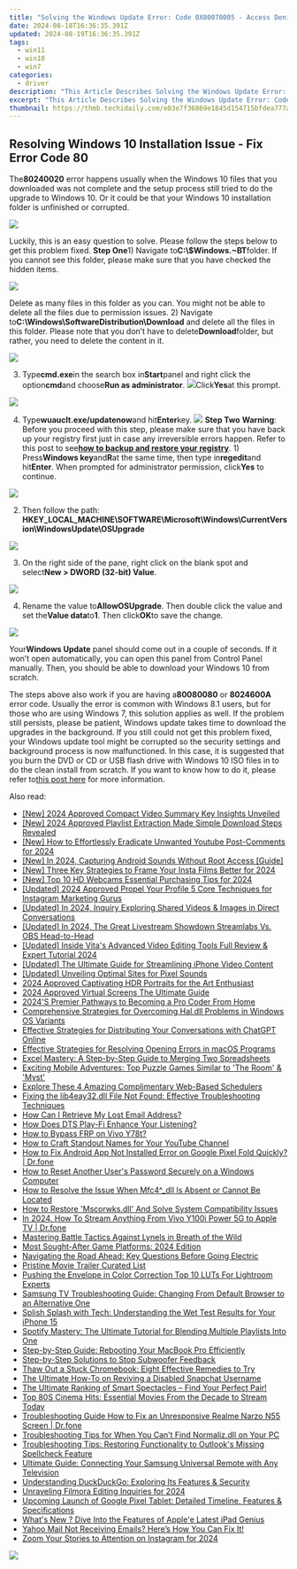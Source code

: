 ```yaml
---
title: "Solving the Windows Update Error: Code 0X80070005 - Access Denied"
date: 2024-08-18T16:36:35.391Z
updated: 2024-08-19T16:36:35.391Z
tags:
  - win11
  - win10
  - win7
categories:
  - driver
description: "This Article Describes Solving the Windows Update Error: Code 0X80070005 - Access Denied"
excerpt: "This Article Describes Solving the Windows Update Error: Code 0X80070005 - Access Denied"
thumbnail: https://thmb.techidaily.com/e03e7f36869e1845d154715bfdea777a291cb2eaca41f020a72559cf27e30f77.jpg
---
```


## Resolving Windows 10 Installation Issue - Fix Error Code 80 #

The**80240020** error happens usually when the Windows 10 files that you downloaded was not complete and the setup process still tried to do the upgrade to Windows 10\. Or it could be that your Windows 10 installation folder is unfinished or corrupted.

![](https://images.drivereasy.com/wp-content/uploads/2016/08/error-code-80240020.jpg)

Luckily, this is an easy question to solve. Please follow the steps below to get this problem fixed. **Step One**1) Navigate to**C:\\$Windows.\~BT**folder. If you cannot see this folder, please make sure that you have checked the hidden items.

![](https://images.drivereasy.com/wp-content/uploads/2016/08/windows-bt-600x427.jpg)

Delete as many files in this folder as you can. You might not be able to delete all the files due to permission issues. 2) Navigate to**C:\\Windows\\SoftwareDistribution\\Download** and delete all the files in this folder. Please note that you don’t have to delete**Download**folder, but rather, you need to delete the content in it.

![](https://images.drivereasy.com/wp-content/uploads/2016/08/softwaredistributiondownload.jpg)

3) Type**cmd.exe**in the search box in**Start**panel and right click the option**cmd**and choose**Run as administrator**. ![](https://images.drivereasy.com/wp-content/uploads/2016/08/run-as-administrator.jpg)Click**Yes**at this prompt.

![](https://images.drivereasy.com/wp-content/uploads/2016/08/uac-command-processor.jpg)

4) Type**wuauclt.exe/updatenow**and hit**Enter**key. ![](https://images.drivereasy.com/wp-content/uploads/2016/08/img_57b5394edbd33.png) **Step Two** **Warning**: Before you proceed with this step, please make sure that you have back up your registry first just in case any irreversible errors happen. Refer to this post to see[**how to backup and restore your registry**](https://tools.techidaily.com/drivereasy/download/). 1) Press**Windows key**and**R**at the same time, then type in**regedit**and hit**Enter**. When prompted for administrator permission, click**Yes** to continue.

![](https://images.drivereasy.com/wp-content/uploads/2016/10/regedit.png)

2) Then follow the path:   **HKEY\_LOCAL\_MACHINE\\SOFTWARE\\Microsoft\\Windows\\CurrentVersion\\WindowsUpdate\\OSUpgrade**

![](https://images.drivereasy.com/wp-content/uploads/2016/10/hkey_local_machinesoftwaremicrosoftwindowscurrentversionwindowsupdateosupgrade-600x394.jpg)

3) On the right side of the pane, right click on the blank spot and select**New > DWORD (32-bit) Value**.

![](https://images.drivereasy.com/wp-content/uploads/2016/10/new-dword-32-bit-value-600x396.jpg)

4) Rename the value to**AllowOSUpgrade**. Then double click the value and set the**Value data**to**1**. Then click**OK**to save the change.

![](https://images.drivereasy.com/wp-content/uploads/2016/10/img_58140207aba43-600x394.jpg)

 Your**Windows Update** panel should come out in a couple of seconds. If it won’t open automatically, you can open this panel from Control Panel manually. Then, you should be able to download your Windows 10 from scratch.

The steps above also work if you are having a**80080080** or **8024600A**  error code. Usually the error is common with Windows 8.1 users, but for those who are using Windows 7, this solution applies as well. If the problem still persists, please be patient, Windows update takes time to download the upgrades in the background. If you still could not get this problem fixed, your Windows update tool might be corrupted so the security settings and background process is now malfunctioned. In this case, it is suggested that you burn the DVD or CD or USB flash drive with Windows 10 ISO files in to do the clean install from scratch. If you want to know how to do it, please refer to[this post here](https://tools.techidaily.com/drivereasy/download/) for more information.

<ins class="adsbygoogle"
     style="display:block"
     data-ad-format="autorelaxed"
     data-ad-client="ca-pub-7571918770474297"
     data-ad-slot="1223367746"></ins>



<ins class="adsbygoogle"
     style="display:block"
     data-ad-client="ca-pub-7571918770474297"
     data-ad-slot="8358498916"
     data-ad-format="auto"
     data-full-width-responsive="true"></ins>

<span class="atpl-alsoreadstyle">Also read:</span>
<div><ul>
<li><a href="https://facebook-video-share.techidaily.com/new-2024-approved-compact-video-summary-key-insights-unveiled/"><u>[New] 2024 Approved  Compact Video Summary  Key Insights Unveiled</u></a></li>
<li><a href="https://youtube-data.techidaily.com/024-approved-playlist-extraction-made-simple-download-steps-revealed/"><u>[New] 2024 Approved  Playlist Extraction Made Simple  Download Steps Revealed</u></a></li>
<li><a href="https://youtube-webster.techidaily.com/ow-to-effortlessly-eradicate-unwanted-youtube-post-comments-for-2024/"><u>[New] How to Effortlessly Eradicate Unwanted Youtube Post-Comments for 2024</u></a></li>
<li><a href="https://screen-sharing-recording.techidaily.com/new-in-2024-capturing-android-sounds-without-root-access-guide/"><u>[New] In 2024, Capturing Android Sounds Without Root Access [Guide]</u></a></li>
<li><a href="https://instagram-video-files.techidaily.com/new-three-key-strategies-to-frame-your-insta-films-better-for-2024/"><u>[New] Three Key Strategies to Frame Your Insta Films Better for 2024</u></a></li>
<li><a href="https://screen-activity-recording.techidaily.com/new-top-10-hd-webcams-essential-purchasing-tips-for-2024/"><u>[New] Top 10 HD Webcams  Essential Purchasing Tips for 2024</u></a></li>
<li><a href="https://instagram-videos.techidaily.com/updated-2024-approved-propel-your-profile-5-core-techniques-for-instagram-marketing-gurus/"><u>[Updated] 2024 Approved  Propel Your Profile  5 Core Techniques for Instagram Marketing Gurus</u></a></li>
<li><a href="https://facebook-video-content.techidaily.com/updated-in-2024-inquiry-exploring-shared-videos-and-images-in-direct-conversations/"><u>[Updated] In 2024, Inquiry  Exploring Shared Videos & Images in Direct Conversations</u></a></li>
<li><a href="https://visual-screen-recording.techidaily.com/updated-in-2024-the-great-livestream-showdown-streamlabs-vs-obs-head-to-head/"><u>[Updated] In 2024, The Great Livestream Showdown  Streamlabs Vs. OBS Head-to-Head</u></a></li>
<li><a href="https://extra-support.techidaily.com/updated-inside-vitas-advanced-video-editing-tools-full-review-and-expert-tutorial-2024/"><u>[Updated] Inside Vita's Advanced Video Editing Tools  Full Review & Expert Tutorial 2024</u></a></li>
<li><a href="https://fox-info.techidaily.com/updated-the-ultimate-guide-for-streamlining-iphone-video-content/"><u>[Updated] The Ultimate Guide for Streamlining iPhone Video Content</u></a></li>
<li><a href="https://some-skills.techidaily.com/updated-unveiling-optimal-sites-for-pixel-sounds/"><u>[Updated] Unveiling Optimal Sites for Pixel Sounds</u></a></li>
<li><a href="https://fox-links.techidaily.com/2024-approved-captivating-hdr-portraits-for-the-art-enthusiast/"><u>2024 Approved  Captivating HDR Portraits for the Art Enthusiast</u></a></li>
<li><a href="https://video-screen-grab.techidaily.com/2024-approved-virtual-screens-the-ultimate-guide/"><u>2024 Approved  Virtual Screens  The Ultimate Guide</u></a></li>
<li><a href="https://buynow-info.techidaily.com/2024s-premier-pathways-to-becoming-a-pro-coder-from-home/"><u>2024'S Premier Pathways to Becoming a Pro Coder From Home</u></a></li>
<li><a href="https://techno-recovery.techidaily.com/comprehensive-strategies-for-overcoming-haldll-problems-in-windows-os-variants/"><u>Comprehensive Strategies for Overcoming Hal.dll Problems in Windows OS Variants</u></a></li>
<li><a href="https://tech-haven.techidaily.com/effective-strategies-for-distributing-your-conversations-with-chatgpt-online/"><u>Effective Strategies for Distributing Your Conversations with ChatGPT Online</u></a></li>
<li><a href="https://techno-recovery.techidaily.com/effective-strategies-for-resolving-opening-errors-in-macos-programs/"><u>Effective Strategies for Resolving Opening Errors in macOS Programs</u></a></li>
<li><a href="https://techno-recovery.techidaily.com/excel-mastery-a-step-by-step-guide-to-merging-two-spreadsheets/"><u>Excel Mastery: A Step-by-Step Guide to Merging Two Spreadsheets</u></a></li>
<li><a href="https://techtrends.techidaily.com/exciting-mobile-adventures-top-puzzle-games-similar-to-the-room-and-myst/"><u>Exciting Mobile Adventures: Top Puzzle Games Similar to 'The Room' & 'Myst'</u></a></li>
<li><a href="https://techno-recovery.techidaily.com/explore-these-4-amazing-complimentary-web-based-schedulers/"><u>Explore These 4 Amazing Complimentary Web-Based Schedulers</u></a></li>
<li><a href="https://techno-recovery.techidaily.com/fixing-the-lib4eay32dll-file-not-found-effective-troubleshooting-techniques/"><u>Fixing the lib4eay32.dll File Not Found: Effective Troubleshooting Techniques</u></a></li>
<li><a href="https://techno-recovery.techidaily.com/how-can-i-retrieve-my-lost-email-address/"><u>How Can I Retrieve My Lost Email Address?</u></a></li>
<li><a href="https://techno-recovery.techidaily.com/how-does-dts-play-fi-enhance-your-listening/"><u>How Does DTS Play-Fi Enhance Your Listening?</u></a></li>
<li><a href="https://bypass-frp.techidaily.com/how-to-bypass-frp-on-vivo-y78t-by-drfone-android/"><u>How to Bypass FRP on Vivo Y78t?</u></a></li>
<li><a href="https://youtube-clips.techidaily.com/how-to-craft-standout-names-for-your-youtube-channel/"><u>How to Craft Standout Names for Your YouTube Channel</u></a></li>
<li><a href="https://change-location.techidaily.com/how-to-fix-android-app-not-installed-error-on-google-pixel-fold-quickly-drfone-by-drfone-fix-android-problems-fix-android-problems/"><u>How to Fix Android App Not Installed Error on Google Pixel Fold Quickly? | Dr.fone</u></a></li>
<li><a href="https://techno-recovery.techidaily.com/how-to-reset-another-users-password-securely-on-a-windows-computer/"><u>How to Reset Another User's Password Securely on a Windows Computer</u></a></li>
<li><a href="https://techno-recovery.techidaily.com/how-to-resolve-the-issue-when-mfc4dll-is-absent-or-cannot-be-located/"><u>How to Resolve the Issue When Mfc4^_dll Is Absent or Cannot Be Located</u></a></li>
<li><a href="https://techno-recovery.techidaily.com/how-to-restore-mscorwksdll-and-solve-system-compatibility-issues/"><u>How to Restore 'Mscorwks.dll' And Solve System Compatibility Issues</u></a></li>
<li><a href="https://screen-mirror.techidaily.com/in-2024-how-to-stream-anything-from-vivo-y100i-power-5g-to-apple-tv-drfone-by-drfone-android/"><u>In 2024, How To Stream Anything From Vivo Y100i Power 5G to Apple TV | Dr.fone</u></a></li>
<li><a href="https://techno-recovery.techidaily.com/mastering-battle-tactics-against-lynels-in-breath-of-the-wild/"><u>Mastering Battle Tactics Against Lynels in Breath of the Wild</u></a></li>
<li><a href="https://techno-recovery.techidaily.com/most-sought-after-game-platforms-2024-edition/"><u>Most Sought-After Game Platforms: 2024 Edition</u></a></li>
<li><a href="https://techno-recovery.techidaily.com/navigating-the-road-ahead-key-questions-before-going-electric/"><u>Navigating the Road Ahead: Key Questions Before Going Electric</u></a></li>
<li><a href="https://article-posts.techidaily.com/pristine-movie-trailer-curated-list/"><u>Pristine Movie Trailer Curated List</u></a></li>
<li><a href="https://extra-resources.techidaily.com/pushing-the-envelope-in-color-correction-top-10-luts-for-lightroom-experts/"><u>Pushing the Envelope in Color Correction  Top 10 LUTs For Lightroom Experts</u></a></li>
<li><a href="https://techno-recovery.techidaily.com/samsung-tv-troubleshooting-guide-changing-from-default-browser-to-an-alternative-one/"><u>Samsung TV Troubleshooting Guide: Changing From Default Browser to an Alternative One</u></a></li>
<li><a href="https://techno-recovery.techidaily.com/splish-splash-with-tech-understanding-the-wet-test-results-for-your-iphone-15/"><u>Splish Splash with Tech: Understanding the Wet Test Results for Your iPhone 15</u></a></li>
<li><a href="https://techno-recovery.techidaily.com/spotify-mastery-the-ultimate-tutorial-for-blending-multiple-playlists-into-one/"><u>Spotify Mastery: The Ultimate Tutorial for Blending Multiple Playlists Into One</u></a></li>
<li><a href="https://techno-recovery.techidaily.com/step-by-step-guide-rebooting-your-macbook-pro-efficiently/"><u>Step-by-Step Guide: Rebooting Your MacBook Pro Efficiently</u></a></li>
<li><a href="https://techno-recovery.techidaily.com/step-by-step-solutions-to-stop-subwoofer-feedback/"><u>Step-by-Step Solutions to Stop Subwoofer Feedback</u></a></li>
<li><a href="https://techno-recovery.techidaily.com/thaw-out-a-stuck-chromebook-eight-effective-remedies-to-try/"><u>Thaw Out a Stuck Chromebook: Eight Effective Remedies to Try</u></a></li>
<li><a href="https://techno-recovery.techidaily.com/the-ultimate-how-to-on-reviving-a-disabled-snapchat-username/"><u>The Ultimate How-To on Reviving a Disabled Snapchat Username</u></a></li>
<li><a href="https://techno-recovery.techidaily.com/1722879678133-the-ultimate-ranking-of-smart-spectacles-find-your-perfect-pair/"><u>The Ultimate Ranking of Smart Spectacles – Find Your Perfect Pair!</u></a></li>
<li><a href="https://techno-recovery.techidaily.com/top-80s-cinema-hits-essential-movies-from-the-decade-to-stream-today/"><u>Top 80S Cinema Hits: Essential Movies From the Decade to Stream Today</u></a></li>
<li><a href="https://howto.techidaily.com/troubleshooting-guide-how-to-fix-an-unresponsive-realme-narzo-n55-screen-drfone-by-drfone-fix-android-problems-fix-android-problems/"><u>Troubleshooting Guide How to Fix an Unresponsive Realme Narzo N55 Screen | Dr.fone</u></a></li>
<li><a href="https://techno-recovery.techidaily.com/troubleshooting-tips-for-when-you-cant-find-normalizdll-on-your-pc/"><u>Troubleshooting Tips for When You Can’t Find Normaliz.dll on Your PC</u></a></li>
<li><a href="https://techno-recovery.techidaily.com/troubleshooting-tips-restoring-functionality-to-outlooks-missing-spellcheck-feature/"><u>Troubleshooting Tips: Restoring Functionality to Outlook's Missing Spellcheck Feature</u></a></li>
<li><a href="https://techno-recovery.techidaily.com/ultimate-guide-connecting-your-samsung-universal-remote-with-any-television/"><u>Ultimate Guide: Connecting Your Samsung Universal Remote with Any Television</u></a></li>
<li><a href="https://techno-recovery.techidaily.com/understanding-duckduckgo-exploring-its-features-and-security/"><u>Understanding DuckDuckGo: Exploring Its Features & Security</u></a></li>
<li><a href="https://some-approaches.techidaily.com/unraveling-filmora-editing-inquiries-for-2024/"><u>Unraveling Filmora Editing Inquiries for 2024</u></a></li>
<li><a href="https://techno-recovery.techidaily.com/upcoming-launch-of-google-pixel-tablet-detailed-timeline-features-and-specifications/"><u>Upcoming Launch of Google Pixel Tablet: Detailed Timeline, Features & Specifications</u></a></li>
<li><a href="https://techno-recovery.techidaily.com/1722889881829-whats-new-dive-into-the-features-of-applee-latest-ipad-genius/"><u>What's New ? Dive Into the Features of Apple'e Latest iPad Genius</u></a></li>
<li><a href="https://techno-recovery.techidaily.com/yahoo-mail-not-receiving-emails-heres-how-you-can-fix-it/"><u>Yahoo Mail Not Receiving Emails? Here’s How You Can Fix It!</u></a></li>
<li><a href="https://instagram-videos.techidaily.com/zoom-your-stories-to-attention-on-instagram-for-2024/"><u>Zoom Your Stories to Attention on Instagram for 2024</u></a></li>
</ul></div>

<!-- affiliate ads begin -->
<a href="https://store.revouninstaller.com/order/checkout.php?PRODS=28010250&QTY=1&AFFILIATE=108875&CART=1"><img src="https://secure.avangate.com/images/merchant/4282ec8de8c9be897e7aff4aa231b1a4/336__280a.jpg" border="0"></a>
<!-- affiliate ads end -->